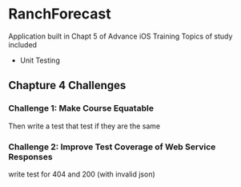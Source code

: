 #  RanchForecast

Application built in Chapt 5 of Advance iOS Training Topics of study included

- Unit Testing

## Chapture 4 Challenges

### Challenge 1: Make Course Equatable

Then write a test that test if they are the same

### Challenge 2: Improve Test Coverage of Web Service Responses

write test for 404 and 200 (with invalid json)
